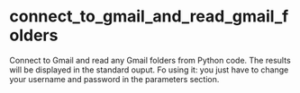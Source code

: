 # connect_to_gmail_and_read_gmail_folders
Connect to Gmail and read any Gmail folders from Python code. The results will be displayed in the standard ouput. Fo using it: you just have to change your username and password in the parameters section.
